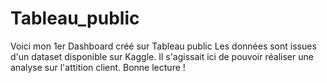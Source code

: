 # Tableau_public

Voici mon 1er Dashboard créé sur Tableau public
Les données sont issues d'un dataset disponible sur Kaggle.
Il s'agissait ici de pouvoir réaliser une analyse sur l'attition client.
Bonne lecture !

